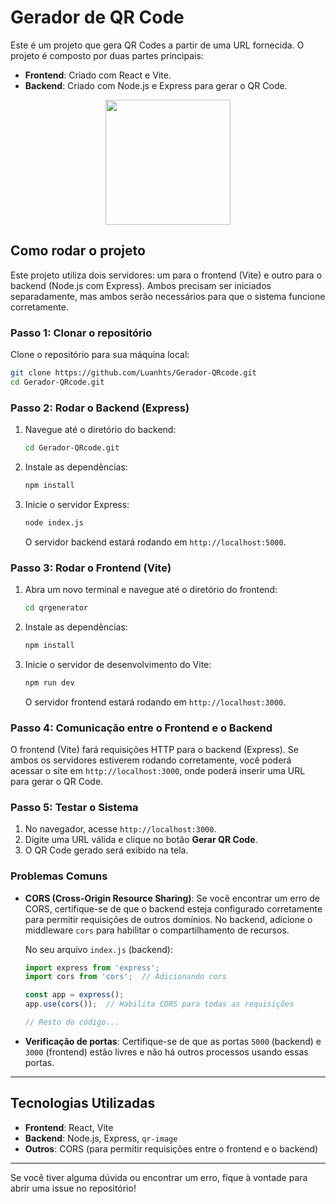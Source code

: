 
# Gerador de QR Code

Este é um projeto que gera QR Codes a partir de uma URL fornecida. O projeto é composto por duas partes principais:

- **Frontend**: Criado com React e Vite.
- **Backend**: Criado com Node.js e Express para gerar o QR Code.
<div align="center">
    <img src="https://github.com/user-attachments/assets/9d27f3f5-7e2f-4c75-bdae-b221bd7e673e" width="200" />
</div>

## Como rodar o projeto

Este projeto utiliza dois servidores: um para o frontend (Vite) e outro para o backend (Node.js com Express). Ambos precisam ser iniciados separadamente, mas ambos serão necessários para que o sistema funcione corretamente.

### Passo 1: Clonar o repositório

Clone o repositório para sua máquina local:

```bash
git clone https://github.com/Luanhts/Gerador-QRcode.git
cd Gerador-QRcode.git
```

### Passo 2: Rodar o Backend (Express)

1. Navegue até o diretório do backend:

   ```bash
   cd Gerador-QRcode.git
   ```

2. Instale as dependências:

   ```bash
   npm install
   ```

3. Inicie o servidor Express:

   ```bash
   node index.js
   ```

   O servidor backend estará rodando em `http://localhost:5000`.

### Passo 3: Rodar o Frontend (Vite)

1. Abra um novo terminal e navegue até o diretório do frontend:

   ```bash
   cd qrgenerator
   ```

2. Instale as dependências:

   ```bash
   npm install
   ```

3. Inicie o servidor de desenvolvimento do Vite:

   ```bash
   npm run dev
   ```

   O servidor frontend estará rodando em `http://localhost:3000`.

### Passo 4: Comunicação entre o Frontend e o Backend

O frontend (Vite) fará requisições HTTP para o backend (Express). Se ambos os servidores estiverem rodando corretamente, você poderá acessar o site em `http://localhost:3000`, onde poderá inserir uma URL para gerar o QR Code.

### Passo 5: Testar o Sistema

1. No navegador, acesse `http://localhost:3000`.
2. Digite uma URL válida e clique no botão **Gerar QR Code**.
3. O QR Code gerado será exibido na tela.

### Problemas Comuns

- **CORS (Cross-Origin Resource Sharing)**: Se você encontrar um erro de CORS, certifique-se de que o backend esteja configurado corretamente para permitir requisições de outros domínios. No backend, adicione o middleware `cors` para habilitar o compartilhamento de recursos.

   No seu arquivo `index.js` (backend):

   ```javascript
   import express from 'express';
   import cors from 'cors';  // Adicionando cors

   const app = express();
   app.use(cors());  // Habilita CORS para todas as requisições

   // Resto do código...
   ```

- **Verificação de portas**: Certifique-se de que as portas `5000` (backend) e `3000` (frontend) estão livres e não há outros processos usando essas portas.

---

## Tecnologias Utilizadas

- **Frontend**: React, Vite
- **Backend**: Node.js, Express, `qr-image`
- **Outros**: CORS (para permitir requisições entre o frontend e o backend)

---

Se você tiver alguma dúvida ou encontrar um erro, fique à vontade para abrir uma issue no repositório!
